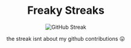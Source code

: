 <div align="center">
  <h1>Freaky Streaks</h1>
</div>
<p align="center">
<img src="https://nirzak-streak-stats.vercel.app/?user=itsnasher&theme=radical&hide_border=false" alt="GitHub Streak"/><br/>
</p>
<div align="center">
   the streak isnt about my github contributions 😛
</div>
